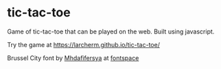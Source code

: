 # tic-tac-toe
Game of tic-tac-toe that can be played on the web. Built using javascript.

Try the game at https://larcherm.github.io/tic-tac-toe/

Brussel City font by [Mhdafifersya](https://www.fontspace.com/mhdafifersya) at [fontspace](https://www.fontspace.com/brussels-city-font-f77356)